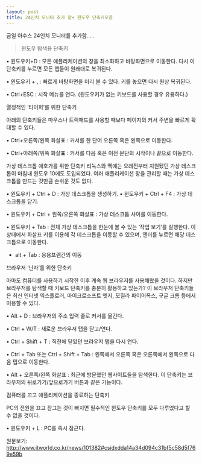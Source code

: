```yaml
---
layout: post
title: 24인치 모니터 추가 함+ 윈도우 단축키모음
---
```

금일 아수스 24인치 모니터를 추가함.....

> 윈도우 탐색용 단축키

 • 윈도우키+D : 모든 애플리케이션의 창을 최소화하고 바탕화면으로 이동한다. 다시 이 단축키를 누르면 모든 앱들이 원래대로 복귀된다.

• 윈도우키 + ,  : 빠르게 바탕화면을 미리 볼 수 있다. 키를 놓으면 다시 원상 복귀된다.

• Ctrl+ESC : 시작 메뉴를 연다. (윈도우키가 없는 키보드를 사용할 경우 유용하다.)


열정적인 ‘타이퍼’를 위한 단축키

 아래의 단축키들은 마우스나 트랙패드를 사용할 때보다 페이지의 커서 주변을 빠르게 확대할 수 있다.

• Ctrl+오른쪽/왼쪽 화살표 : 커서를 한 단어 오른쪽 혹은 왼쪽으로 이동한다.

• Ctrl+아래쪽/위쪽 화살표 : 커서를 다음 혹은 이전 문단의 시작이나 끝으로 이동한다.

가상 데스크톱 애호가를 위한 단축키
 리눅스와 맥에는 오래전부터 지원됐던 가상 데스크톱이 마침내 윈도우 10에도 도입되었다. 여러 애플리케이션 창을 관리할 때는 가상 데스크톱을 만드는 것만큼 손쉬운 것도 없다.

• 윈도우키 + Ctrl + D : 가상 데스크톱을 생성하기.
• 윈도우키 + Ctrl + F4 : 가상 데스크톱을 닫기.

• 윈도우키 + Ctrl + 왼쪽/오른쪽 화살표 : 가상 데스크톱 사이를 이동한다.

• 윈도우키 + Tab : 전체 가상 데스크톱을 한눈에 볼 수 있는 ‘작업 보기’를 실행한다. 이 상태에서 화살표 키를 이용해 각 데스크톱을 이동할 수 있으며, 엔터를 누르면 해당 데스크톱으로 이동한다.

* alt + Tab : 응용프램간의 이동

브라우저 ‘닌자’를 위한 단축키

 아마도 컴퓨터를 사용하기 시작한 이후 계속 웹 브라우저를 사용해왔을 것이다. 하지만 브라우저를 탐색할 때 키보드 단축키를 충분히 활용하고 있는가? 이 브라우저 단축키들은 최신 인터넷 익스플로러, 마이크로소프트 엣지, 모질라 파이어폭스, 구글 크롬 등에서 이용할 수 있다.

• Alt + D : 브라우저의 주소 입력 줄로   커서를 옮긴다.

• Ctrl + W/T : 새로운 브라우저 탭을 닫고/연다.

• Ctrl + Shift + T : 직전에 닫았던 브라우저 탭을 다시 연다.

• Ctrl + Tab 또는 Ctrl + Shift + Tab : 왼쪽에서 오른쪽 혹은 오른쪽에서 왼쪽으로 다음 탭으로 이동한다.

• Alt + 오른쪽/왼쪽 화살표 : 최근에 방문했던 웹사이트들을 탐색한다. 이 단축키는 브라우저의 뒤로가기/앞으로가기 버튼과 같은 기능이다.

컴퓨터를 끄고 애플리케이션을 종료하는 단축키

PC의 전원을 끄고 잠그는 것이 빠지면 필수적인 윈도우 단축키를 모두 다루었다고 할 수 없을 것이다.

• 윈도우키 + L : PC를 즉시 잠근다.

원문보기: <http://www.itworld.co.kr/news/101382#csidxdda14a34d094c31bf5c58d5f769e59b>

